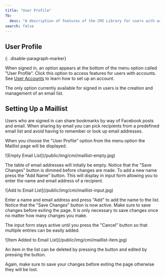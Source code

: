 ```yaml
---
title: "User Profile"
fb:
  desc: "A description of features of the CMI Library for users with accounts."
search: false
---
```


## User Profile
{: .disable-paragraph-marker}

When signed in, an option appears at the bottom of the <i class="question icon"></i> menu option called "User Profile". Click this option to access features for users with accounts. See [User Accounts](/acq/accounts/) to learn how to set up an account.

The only option currently available for signed in users is the creation and management of an email list.

## Setting Up a Maillist

Users who are signed in can share bookmarks by way of Facebook posts and email. When sharing by email you can pick recipients from a predefined email list and avoid having to remember or look up email addresses. 

When you choose the "User Profile" option from the <i class="question icon"></i> menu option the Maillist page will be displayed.

<div class="ui container" markdown="1">
  ![Empty Email List](/public/img/cmi/maillist-empty.jpg)
</div>

The table of email addresses will initally be empty. Notice that the "Save Changes" button is dimmed before changes are made. To add a new name press the "Add Name" button. This will display in input form allowing you to enter the name and email address of a recipient.

<div class="ui container" markdown="1">
  ![Add to Email List](/public/img/cmi/maillist-input.jpg)
</div>

Enter a name and email address and press "Add" to add the name to the list. Notice that the "Save Changes" button is now active. Make sure to save changes before exiting the page. It is only necessary to save changes once no matter how many changes you make.

The input form stays active until you press the "Cancel" button so that multiple entries can be easily added.

<div class="ui container" markdown="1">
  ![Item Added to Email List](/public/img/cmi/maillist-item.jpg)
</div>

An item in the list can be deleted by pressing the <i class="trash icon"></i> button and edited by pressing the <i class="pencil alternate icon"></i> button.

Again, make sure to save your changes before exiting the page otherwise they will be lost.




